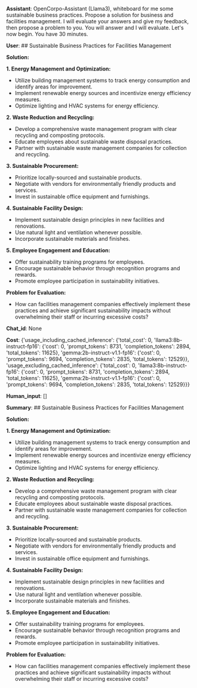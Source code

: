 **Assistant**: OpenCorpo-Assistant (Llama3), whiteboard for me some sustainable business practices. Propose a solution for business and facilities management. I will evaluate your answers and give my feedback, then propose a problem to you. You will answer and I will evaluate. Let's now begin. You have 30 minutes.

**User**: ## Sustainable Business Practices for Facilities Management

**Solution:**

**1. Energy Management and Optimization:**

* Utilize building management systems to track energy consumption and identify areas for improvement.
* Implement renewable energy sources and incentivize energy efficiency measures.
* Optimize lighting and HVAC systems for energy efficiency.

**2. Waste Reduction and Recycling:**

* Develop a comprehensive waste management program with clear recycling and composting protocols.
* Educate employees about sustainable waste disposal practices.
* Partner with sustainable waste management companies for collection and recycling.

**3. Sustainable Procurement:**

* Prioritize locally-sourced and sustainable products.
* Negotiate with vendors for environmentally friendly products and services.
* Invest in sustainable office equipment and furnishings.

**4. Sustainable Facility Design:**

* Implement sustainable design principles in new facilities and renovations.
* Use natural light and ventilation whenever possible.
* Incorporate sustainable materials and finishes.

**5. Employee Engagement and Education:**

* Offer sustainability training programs for employees.
* Encourage sustainable behavior through recognition programs and rewards.
* Promote employee participation in sustainability initiatives.


**Problem for Evaluation:**

* How can facilities management companies effectively implement these practices and achieve significant sustainability impacts without overwhelming their staff or incurring excessive costs?

**Chat_id**: None

**Cost**: {'usage_including_cached_inference': {'total_cost': 0, 'llama3:8b-instruct-fp16': {'cost': 0, 'prompt_tokens': 8731, 'completion_tokens': 2894, 'total_tokens': 11625}, 'gemma:2b-instruct-v1.1-fp16': {'cost': 0, 'prompt_tokens': 9694, 'completion_tokens': 2835, 'total_tokens': 12529}}, 'usage_excluding_cached_inference': {'total_cost': 0, 'llama3:8b-instruct-fp16': {'cost': 0, 'prompt_tokens': 8731, 'completion_tokens': 2894, 'total_tokens': 11625}, 'gemma:2b-instruct-v1.1-fp16': {'cost': 0, 'prompt_tokens': 9694, 'completion_tokens': 2835, 'total_tokens': 12529}}}

**Human_input**: []

**Summary**: ## Sustainable Business Practices for Facilities Management

**Solution:**

**1. Energy Management and Optimization:**

* Utilize building management systems to track energy consumption and identify areas for improvement.
* Implement renewable energy sources and incentivize energy efficiency measures.
* Optimize lighting and HVAC systems for energy efficiency.

**2. Waste Reduction and Recycling:**

* Develop a comprehensive waste management program with clear recycling and composting protocols.
* Educate employees about sustainable waste disposal practices.
* Partner with sustainable waste management companies for collection and recycling.

**3. Sustainable Procurement:**

* Prioritize locally-sourced and sustainable products.
* Negotiate with vendors for environmentally friendly products and services.
* Invest in sustainable office equipment and furnishings.

**4. Sustainable Facility Design:**

* Implement sustainable design principles in new facilities and renovations.
* Use natural light and ventilation whenever possible.
* Incorporate sustainable materials and finishes.

**5. Employee Engagement and Education:**

* Offer sustainability training programs for employees.
* Encourage sustainable behavior through recognition programs and rewards.
* Promote employee participation in sustainability initiatives.


**Problem for Evaluation:**

* How can facilities management companies effectively implement these practices and achieve significant sustainability impacts without overwhelming their staff or incurring excessive costs?

